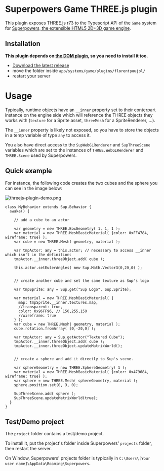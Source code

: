 # Superpowers Game THREE.js plugin

This plugin exposes THREE.js r73 to the Typescript API of the `Game` system for [Superpowers, the extensible HTML5 2D+3D game engine](http://superpowers-html5.com).


## Installation

__This plugin depends on [the DOM plugin](https://github.com/florentpoujol/superpowers-game-dom-plugin), so you need to install it too__.

- [Download the latest release](https://github.com/florentpoujol/superpowers-game-threejs-plugin/releases)
- move the folder inside `app/systems/game/plugins/florentpoujol/`
- restart your server

# Usage

Typically, runtime objects have an `__inner` property set to their conterpart instance on the engine side which will reference the THREE objects they works with (`texture` for a Sprite asset, `threeMesh` for a SpriteRenderer, ...).

The `__inner` property is likely not exposed, so you have to store the objects in a temp variable of type `any` to access it.

You also have direct access to the `SupWebGLRenderer` and `SupThreeScene` variables which are set to the instances of `THREE.WebGLRenderer` and `THREE.Scene` used by Superpowers.

## Quick example

For instance, the following code creates the two cubes and the sphere you can see in the image below:

![threejs-plugin-demo.png](https://dl.dropboxusercontent.com/u/51314747/superpowers/threejs-plugin-demo.png)

    class MyBehavior extends Sup.Behavior {
      awake() {

        // add a cube to an actor

        var geometry = new THREE.BoxGeometry( 1, 1, 1 );
        var material = new THREE.MeshBasicMaterial( {color: 0xFF4784, wireframe: true} );
        var cube = new THREE.Mesh( geometry, material );

        var tmpActor: any = this.actor; // necessary to access __inner which isn't in the definitions
        tmpActor.__inner.threeObject.add( cube );

        this.actor.setEulerAngles( new Sup.Math.Vector3(0,20,0) );


        // create another cube and set the same texture as Sup's logo

        var tmpSprite: any = Sup.get("Sup Logo", Sup.Sprite);

        var material = new THREE.MeshBasicMaterial( {
          map: tmpSprite.__inner.textures.map,
          //transparent: true,
          color: 0x96FF96, // 150,255,150
          //wireframe: true
        } );
        var cube = new THREE.Mesh( geometry, material );
        cube.rotation.fromArray( [0,-20,0] );

        var tmpActor: any = Sup.getActor("Textured Cube");
        tmpActor.__inner.threeObject.add( cube );
        tmpActor.__inner.threeObject.updateMatrixWorld();


        // create a sphere and add it directly to Sup's scene.

        var sphereGeometry = new THREE.SphereGeometry( 1 );
        var material = new THREE.MeshBasicMaterial( {color: 0x479684, wireframe: true} );
        var sphere = new THREE.Mesh( sphereGeometry, material );
        sphere.position.set(0, 3, 0);

        SupThreeScene.add( sphere );
        SupThreeScene.updateMatrixWorld(true);
      }
    }


## Test/Demo project

The `project` folder contains a test/demo project.

To install it, put the project's folder inside Superpowers' `projects` folder, then restart the server.

On Window, Superpowers' projects folder is typically in `C:\Users\[Your user name]\AppData\Roaming\Superpowers`.
